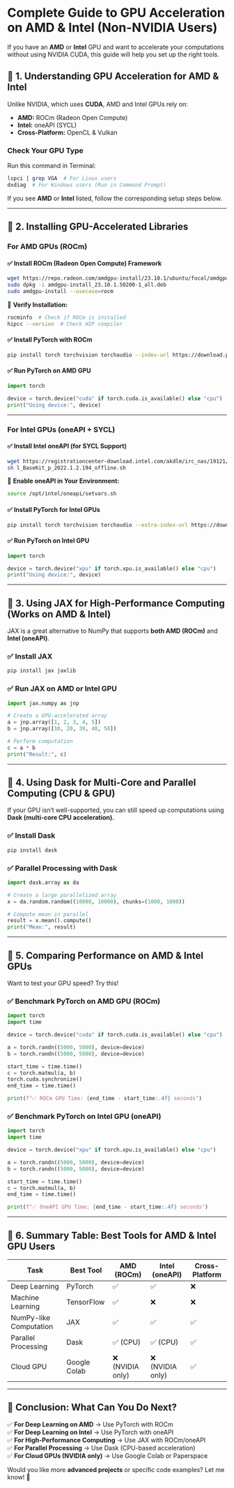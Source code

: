 # **Complete Guide to GPU Acceleration on AMD & Intel (Non-NVIDIA Users)**

If you have an **AMD** or **Intel** GPU and want to accelerate your computations without using NVIDIA CUDA, this guide will help you set up the right tools.

## **🔹 1. Understanding GPU Acceleration for AMD & Intel**
Unlike NVIDIA, which uses **CUDA**, AMD and Intel GPUs rely on:
- **AMD:** ROCm (Radeon Open Compute)
- **Intel:** oneAPI (SYCL)
- **Cross-Platform:** OpenCL & Vulkan

### **Check Your GPU Type**
Run this command in Terminal:
```bash
lspci | grep VGA  # For Linux users
dxdiag  # For Windows users (Run in Command Prompt)
```
If you see **AMD** or **Intel** listed, follow the corresponding setup steps below.

---

## **🔹 2. Installing GPU-Accelerated Libraries**

### **For AMD GPUs (ROCm)**
#### ✅ **Install ROCm (Radeon Open Compute) Framework**
```bash
wget https://repo.radeon.com/amdgpu-install/23.10.1/ubuntu/focal/amdgpu-install_23.10.1.50200-1_all.deb
sudo dpkg -i amdgpu-install_23.10.1.50200-1_all.deb
sudo amdgpu-install --usecase=rocm
```
🔹 **Verify Installation:**
```bash
rocminfo  # Check if ROCm is installed
hipcc --version  # Check HIP compiler
```

#### ✅ **Install PyTorch with ROCm**
```bash
pip install torch torchvision torchaudio --index-url https://download.pytorch.org/whl/rocm5.4
```

#### ✅ **Run PyTorch on AMD GPU**
```python
import torch

device = torch.device("cuda" if torch.cuda.is_available() else "cpu")
print("Using device:", device)
```
---

### **For Intel GPUs (oneAPI + SYCL)**
#### ✅ **Install Intel oneAPI (for SYCL Support)**
```bash
wget https://registrationcenter-download.intel.com/akdlm/irc_nas/19121/l_BaseKit_p_2022.1.2.194_offline.sh
sh l_BaseKit_p_2022.1.2.194_offline.sh
```
🔹 **Enable oneAPI in Your Environment:**
```bash
source /opt/intel/oneapi/setvars.sh
```

#### ✅ **Install PyTorch for Intel GPUs**
```bash
pip install torch torchvision torchaudio --extra-index-url https://download.pytorch.org/whl/oneapi
```

#### ✅ **Run PyTorch on Intel GPU**
```python
import torch

device = torch.device("xpu" if torch.xpu.is_available() else "cpu")
print("Using device:", device)
```

---

## **🔹 3. Using JAX for High-Performance Computing (Works on AMD & Intel)**
JAX is a great alternative to NumPy that supports **both AMD (ROCm)** and **Intel (oneAPI)**.

### ✅ **Install JAX**
```bash
pip install jax jaxlib
```

### ✅ **Run JAX on AMD or Intel GPU**
```python
import jax.numpy as jnp

# Create a GPU-accelerated array
a = jnp.array([1, 2, 3, 4, 5])
b = jnp.array([10, 20, 30, 40, 50])

# Perform computation
c = a * b
print("Result:", c)
```
---

## **🔹 4. Using Dask for Multi-Core and Parallel Computing (CPU & GPU)**
If your GPU isn’t well-supported, you can still speed up computations using **Dask (multi-core CPU acceleration).**

### ✅ **Install Dask**
```bash
pip install dask
```

### ✅ **Parallel Processing with Dask**
```python
import dask.array as da

# Create a large parallelized array
x = da.random.random((10000, 10000), chunks=(1000, 1000))

# Compute mean in parallel
result = x.mean().compute()
print("Mean:", result)
```

---

## **🔹 5. Comparing Performance on AMD & Intel GPUs**
Want to test your GPU speed? Try this!

### ✅ **Benchmark PyTorch on AMD GPU (ROCm)**
```python
import torch
import time

device = torch.device("cuda" if torch.cuda.is_available() else "cpu")

a = torch.randn((5000, 5000), device=device)
b = torch.randn((5000, 5000), device=device)

start_time = time.time()
c = torch.matmul(a, b)
torch.cuda.synchronize()
end_time = time.time()

print(f"✅ ROCm GPU Time: {end_time - start_time:.4f} seconds")
```

### ✅ **Benchmark PyTorch on Intel GPU (oneAPI)**
```python
import torch
import time

device = torch.device("xpu" if torch.xpu.is_available() else "cpu")

a = torch.randn((5000, 5000), device=device)
b = torch.randn((5000, 5000), device=device)

start_time = time.time()
c = torch.matmul(a, b)
end_time = time.time()

print(f"✅ OneAPI GPU Time: {end_time - start_time:.4f} seconds")
```
---

## **🔹 6. Summary Table: Best Tools for AMD & Intel GPU Users**
| **Task** | **Best Tool** | **AMD (ROCm)** | **Intel (oneAPI)** | **Cross-Platform** |
|----------|--------------|---------------|----------------|----------------|
| Deep Learning | PyTorch | ✅ | ✅ | ❌ |
| Machine Learning | TensorFlow | ✅ | ❌ | ❌ |
| NumPy-like Computation | JAX | ✅ | ✅ | ✅ |
| Parallel Processing | Dask | ✅ (CPU) | ✅ (CPU) | ✅ |
| Cloud GPU | Google Colab | ❌ (NVIDIA only) | ❌ (NVIDIA only) | ✅ |

---

## **🚀 Conclusion: What Can You Do Next?**
✅ **For Deep Learning on AMD** → Use PyTorch with ROCm  
✅ **For Deep Learning on Intel** → Use PyTorch with oneAPI  
✅ **For High-Performance Computing** → Use JAX with ROCm/oneAPI  
✅ **For Parallel Processing** → Use Dask (CPU-based acceleration)  
✅ **For Cloud GPUs (NVIDIA only)** → Use Google Colab or Paperspace  

Would you like more **advanced projects** or specific code examples? Let me know! 🚀
